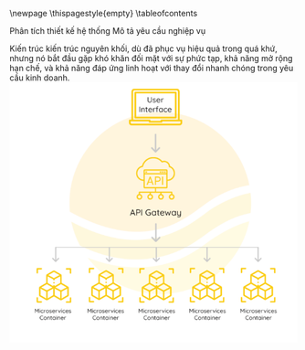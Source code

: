 [](0.0.TrangBia.md)
\newpage
\thispagestyle{empty}
[](0.1.NhanXetCuaGiangVien.md)
\tableofcontents

<!--[](0.2.LoiCamOn_LoiMoDau.md)-->
<!--Tóm tắt nội dung đồ án-->
<!--[](0.2.TomTatNoiDungDoAn.md)-->
<!--Đánh giá và thảo luận-->
<!--[](0.2.DanhGiaVaThaoLuan.md)-->

[](0.2.DanhSach.md)

<!---->

[](1.0.GioiThieuChung.md)
[](1.1.GioiThieuVeKienTrucViDichVu.md)

<!--[](1.2.GioiThieuBaiToanHoaDonDienTu.md)-->
<!--[](1.3.GioiThieuDDD.md)-->

<!--[](2.0.ApDungDDDVoiBaiToanNghiepVu.md)-->

<!--[](3.0.TrienKhaiKienTrucKienTrucViDichVu.md)-->

<!--[](0.9.KetLuan_TongKet.md)-->

<!---->

[](_.TaiLieuThamKhao.md)

Phân tích thiết kế hệ thống
Mô tả yêu cầu nghiệp vụ

Kiến trúc kiến trúc nguyên khối, dù đã phục vụ hiệu quả trong quá khứ, nhưng nó bắt đầu gặp khó khăn đối mặt với sự phức tạp, khả năng mở rộng hạn chế, và khả năng đáp ứng linh hoạt với thay đổi nhanh chóng trong yêu cầu kinh doanh.
![](image-6.png)
<!--RJSX-->
